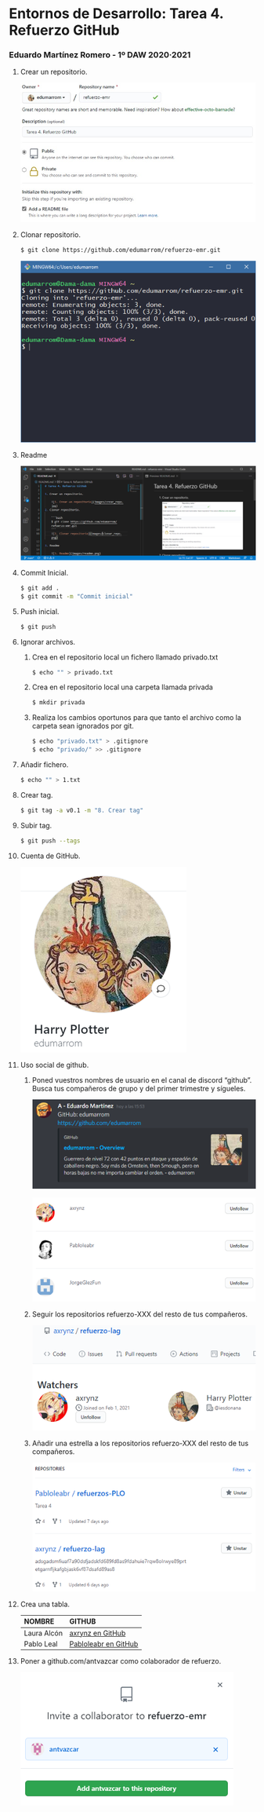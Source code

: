 # Entornos de Desarrollo: Tarea 4. Refuerzo GitHub
### Eduardo Martínez Romero - 1º DAW 2020·2021

1. Crear un repositorio.

    ![1. Creando repo desde GitHub](images/crear_repo.jpg)

2. Clonar repositorio.

    ```bash
    $ git clone https://github.com/edumarrom/refuerzo-emr.git
    ```
    ![2. Clonando repo](images/clonar_repo.png)

3. Readme

    ![3. Creando archivo README.d](images/readme.png)

4. Commit Inicial.

    ```bash
    $ git add .
    $ git commit -m "Commit inicial"
    ```

5. Push inicial.

    ```bash
    $ git push
    ```
6. Ignorar archivos.
    1. Crea en el repositorio local un fichero llamado privado.txt
        ```bash
        $ echo "" > privado.txt
        ```
    2. Crea en el repositorio local una carpeta llamada privada
        ```bash
        $ mkdir privada
        ```
    3. Realiza los cambios oportunos para que tanto el archivo como la carpeta sean ignorados por git.
        ```bash
        $ echo "privado.txt" > .gitignore
        $ echo "privado/" >> .gitignore
        ```

7. Añadir fichero.

    ```bash
    $ echo "" > 1.txt
    ```

8. Crear tag.

    ```bash
    $ git tag -a v0.1 -m "8. Crear tag"
    ```

9. Subir tag.

    ```bash
    $ git push --tags
    ```

10. Cuenta de GitHub.

    ![10. Foto de perfil](images/foto_perfil.png)

11. Uso social de github.

    1. Poned vuestros nombres de usuario en el canal de discord “github”. Busca tus compañeros de grupo y del primer trimestre y sígueles.

        ![11.1 Compartiendo user en Discord](images/discord.png)

        ![11.1 Compañeros en GitHub](images/companyeros.png)

    2. Seguir los repositorios refuerzo-XXX del resto de tus compañeros.

        ![11.2 Repositorios destacados](images/watched.png)

    3. Añadir una estrella a los repositorios refuerzo-XXX del resto de tus compañeros.

        ![11.3 Repositorios destacados](images/starred.png)

12. Crea una tabla.

    | NOMBRE | GITHUB |
    | - | - |
    | Laura Alcón | [axrynz en GitHub](https://github.com/axrynz) |
    | Pablo Leal | [Pabloleabr en GitHub](https://github.com/Pabloleabr) |

13. Poner a github.com/antvazcar como colaborador de refuerzo.

    ![13. Asignanto a un colaborador](images/collaborator.png)
